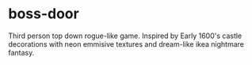 # boss-door
Third person top down rogue-like game. Inspired by Early 1600's castle decorations with neon emmisive textures and dream-like ikea nightmare fantasy.
